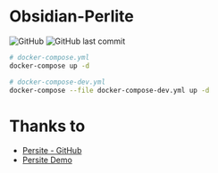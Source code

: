 # Obsidian-Perlite

![GitHub](https://img.shields.io/github/license/321paranoiawhy/Obsidian-Perlite) ![GitHub last commit](https://img.shields.io/github/last-commit/321paranoiawhy/Obsidian-Perlite)

```bash
# docker-compose.yml
docker-compose up -d

# docker-compose-dev.yml
docker-compose --file docker-compose-dev.yml up -d
```

# Thanks to

- [Persite - GitHub](https://github.com/secure-77/Perlite)
- [Persite Demo](https://perlite.secure77.de/)
